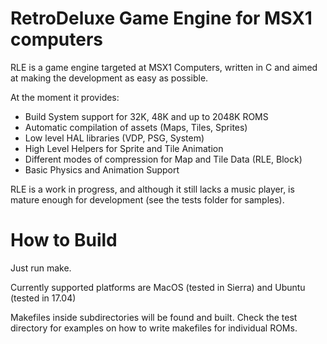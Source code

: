 # RetroDeluxe Game Engine for MSX1 computers

RLE is a game engine targeted at MSX1 Computers, written in C and aimed at
making the development as easy as possible.

At the moment it provides:

* Build System support for 32K, 48K and up to 2048K ROMS
* Automatic compilation of assets (Maps, Tiles, Sprites)
* Low level HAL libraries (VDP, PSG, System)
* High Level Helpers for Sprite and Tile Animation
* Different modes of compression for Map and Tile Data (RLE, Block)
* Basic Physics and Animation Support

RLE is a work in progress, and although it still lacks a music player, is mature
enough for development (see the tests folder for samples).

# How to Build

Just run make.

Currently supported platforms are MacOS (tested in Sierra) and Ubuntu (tested in 17.04)

Makefiles inside subdirectories will be found and built. Check the test directory for examples on how to write makefiles for individual ROMs.
